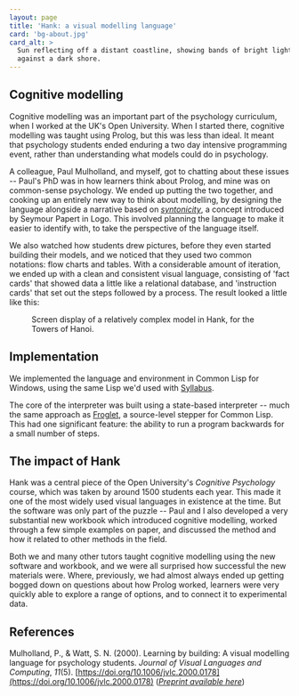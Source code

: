```yaml
---
layout: page
title: 'Hank: a visual modelling language'
card: 'bg-about.jpg'
card_alt: >
  Sun reflecting off a distant coastline, showing bands of bright light 
  against a dark shore.
---
```


## Cognitive modelling

Cognitive modelling was an important part of the psychology curriculum, when I
worked at the UK's Open University. When I started there, cognitive modelling
was taught using Prolog, but this was less than ideal. It meant that psychology
students ended enduring a two day intensive programming event, rather than
understanding what models could do in psychology. 

A colleague, Paul Mulholland, and myself, got to chatting about these issues --
Paul's PhD was in how learners think about Prolog, and mine was on common-sense
psychology. We ended up putting the two together, and cooking up an entirely new
way to think about modelling, by designing the language alongside a narrative
based on
[*syntonicity*](https://www.tech.dmu.ac.uk/~mjdean/notes/modules/education/EDUC2323/syntonicity2.pdf),
a concept introduced by Seymour Papert in Logo. This involved planning the
language to make it easier to identify with, to take the perspective of the
language itself.

We also watched how students drew pictures, before they even started building
their models, and we noticed that they used two common notations: flow charts
and tables. With a considerable amount of iteration, we ended up with a 
clean and consistent visual language, consisting of 'fact cards' that showed
data a little like a relational database, and 'instruction cards' that set out
the steps followed by a process. The result looked a little like this:

<figure class="figure">
  <enhanced:img src="$lib/assets/pages/hank-1.png" 
       alt="Screen display of a relatively complex model in Hank">
    <figcaption class="figure-caption">
    Screen display of a relatively complex model in Hank, for the Towers of
    Hanoi. 
    </figcaption>
</figure>

## Implementation

We implemented the language and environment in Common Lisp for Windows, using
the same Lisp we'd used with [Syllabus](/stories/syllabus/). 

The core of the interpreter was built using a state-based interpreter -- much
the same approach as
[Froglet](https://kmi.open.ac.uk/publications/techreport/kmi-94-01), a
source-level stepper for Common Lisp. This had one significant feature: 
the ability to run a program backwards for a small number of steps. 

## The impact of Hank

Hank was a central piece of the Open University's *Cognitive Psychology* course,
which was taken by around 1500 students each year. This made it one of the most
widely used visual languages in existence at the time. But the software was 
only part of the puzzle -- Paul and I also developed a very substantial new
workbook which introduced cognitive modelling, worked through a few simple
examples on paper, and discussed the method and how it related to other methods
in the field. 

Both we and many other tutors taught cognitive modelling using the new software
and workbook, and we were all surprised how successful the new materials were.
Where, previously, we had almost always ended up getting bogged down on 
questions about how Prolog worked, learners were very quickly able to explore
a range of options, and to connect it to experimental data. 

## References

Mulholland, P., & Watt, S. N. (2000). Learning by building: A visual modelling
language for psychology students. *Journal of Visual Languages and Computing*,
*11*(5).
[https://doi.org/10.1006/jvlc.2000.0178](https://doi.org/10.1006/jvlc.2000.0178)
([*Preprint available here*](https://oro.open.ac.uk/44550/1/learning-by-building-jvlc.pdf))
